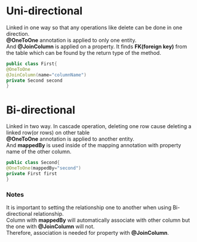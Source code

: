 # Uni-directional
Linked in one way so that any operations like delete can be done in one direction. <br>
<Strong>@OneToOne</Strong> annotation is applied to only one entity. <br>
And <Strong>@JoinColumn</Strong> is applied on a property. It finds <Strong>FK(foreign key)</Strong> from the table which can be found by the return type of the method.
```Java
public class First{
@OneToOne
@JoinColumn(name="columnName")
private Second second
}
```

# Bi-directional
Linked in two way. In cascade operation, deleting one row cause deleting a linked row(or rows) on other table <br>
<Strong>@OneToOne</Strong> annotation is applied to another entity. <br>
And <Strong>mappedBy</Strong> is used inside of the mapping annotation with property name of the other column.<br>
```Java
public class Second{
@OneToOne(mappedBy="second")
private First first
}
```
### Notes
It is important to setting the relationship one to another when using Bi-directional relationship.<br>
Column with <Strong>mappedBy</Strong> will automatically associate with other column but the one with <Strong>@JoinColumn</Strong> will not.<br>
Therefore, association is needed for property with <Strong>@JoinColumn</Strong>.
